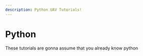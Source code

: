 ```yaml
---
description: Python UAV Tutorials!
---
```


# Python

These tutorials are gonna assume that you already know python

